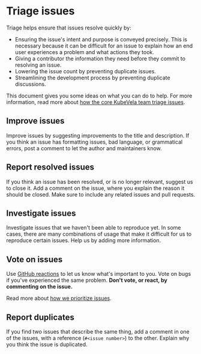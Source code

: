 # Triage issues

Triage helps ensure that issues resolve quickly by:

- Ensuring the issue's intent and purpose is conveyed precisely. This is necessary because it can be difficult for
  an issue to explain how an end user experiences a problem and what actions they took.
- Giving a contributor the information they need before they commit to resolving an issue.
- Lowering the issue count by preventing duplicate issues.
- Streamlining the development process by preventing duplicate discussions.

This document gives you some ideas on what you can do to help. For more information, read more about [how the core KubeVela team triage issues](/ISSUE_TRIAGE.md).

## Improve issues

Improve issues by suggesting improvements to the title and description. If you think an issue has formatting issues,
bad language, or grammatical errors, post a comment to let the author and maintainers know.

## Report resolved issues

If you think an issue has been resolved, or is no longer relevant, suggest us to close it.
Add a comment on the issue, where you explain the reason it should be closed.
Make sure to include any related issues and pull requests.

## Investigate issues

Investigate issues that we haven't been able to reproduce yet.
In some cases, there are many combinations of usage that make it difficult for us to reproduce certain issues.
Help us by adding more information.

## Vote on issues

Use [GitHub reactions](https://help.github.com/en/articles/about-conversations-on-github#reacting-to-ideas-in-comments)
to let us know what's important to you. Vote on bugs if you've experienced the same problem. **Don't vote, or react, by commenting on the issue.**

Read more about [how we prioritize issues](/ISSUE_TRIAGE.md#4-prioritization-of-issues).

## Report duplicates

If you find two issues that describe the same thing, add a comment in one of the issues, with a reference (`#<issue number>`) to the other.
Explain why you think the issue is duplicated.
